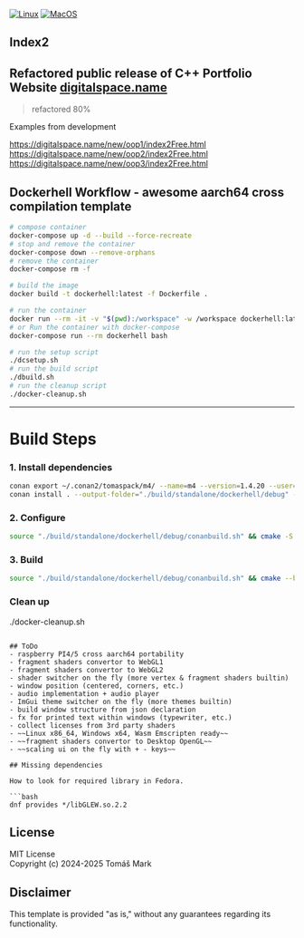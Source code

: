 [![Linux](https://github.com/tomasmark79/index2Free/actions/workflows/linux.yml/badge.svg)](https://github.com/tomasmark79/index2Free/actions/workflows/linux.yml)
[![MacOS](https://github.com/tomasmark79/index2Free/actions/workflows/macos.yml/badge.svg)](https://github.com/tomasmark79/index2Free/actions/workflows/macos.yml)
<!-- [![Windows](https://github.com/tomasmark79/index2Free/actions/workflows/windows.yml/badge.svg)](https://github.com/tomasmark79/index2Free/actions/workflows/windows.yml)   -->

## Index2

## Refactored public release of C++ Portfolio Website [digitalspace.name](https://digitalspace.name/new/index.html)  

>refactored 80%

Examples from development 

https://digitalspace.name/new/oop1/index2Free.html
https://digitalspace.name/new/oop2/index2Free.html
https://digitalspace.name/new/oop3/index2Free.html

## Dockerhell Workflow - awesome aarch64 cross compilation template

```bash
# compose container
docker-compose up -d --build --force-recreate
# stop and remove the container
docker-compose down --remove-orphans
# remove the container
docker-compose rm -f
```
```bash
# build the image
docker build -t dockerhell:latest -f Dockerfile .
```
```bash
# run the container
docker run --rm -it -v "$(pwd):/workspace" -w /workspace dockerhell:latest bash
# or Run the container with docker-compose
docker-compose run --rm dockerhell bash
```
```bash
# run the setup script
./dcsetup.sh
# run the build script
./dbuild.sh
# run the cleanup script
./docker-cleanup.sh
```

---

# Build Steps

### 1. Install dependencies
```bash
conan export ~/.conan2/tomaspack/m4/ --name=m4 --version=1.4.20 --user=local --channel=stable
conan install . --output-folder="./build/standalone/dockerhell/debug" --deployer=full_deploy --build=missing --settings build_type=Debug
```

### 2. Configure
```bash
source "./build/standalone/dockerhell/debug/conanbuild.sh" && cmake -S "./standalone" -B "./build/standalone/dockerhell/debug" -DCMAKE_TOOLCHAIN_FILE="/workspace/build/standalone/dockerhell/debug/conan_toolchain.cmake" -DCMAKE_BUILD_TYPE=Debug -DCMAKE_INSTALL_PREFIX="/workspace/build/installation/dockerhell/debug"
```
### 3. Build
```bash
source "./build/standalone/dockerhell/debug/conanbuild.sh" && cmake --build "./build/standalone/dockerhell/debug" -j $(nproc)
```

### Clean up
./docker-cleanup.sh

```

## ToDo
- raspberry PI4/5 cross aarch64 portability
- fragment shaders convertor to WebGL1
- fragment shaders convertor to WebGL2
- shader switcher on the fly (more vertex & fragment shaders builtin)
- window position (centered, corners, etc.)
- audio implementation + audio player
- ImGui theme switcher on the fly (more themes builtin)
- build window structure from json declaration
- fx for printed text within windows (typewriter, etc.)
- collect licenses from 3rd party shaders
- ~~Linux x86_64, Windows x64, Wasm Emscripten ready~~
- ~~fragment shaders convertor to Desktop OpenGL~~
- ~~scaling ui on the fly with + - keys~~

## Missing dependencies

How to look for required library in Fedora.

```bash
dnf provides */libGLEW.so.2.2
```

## License

MIT License  
Copyright (c) 2024-2025 Tomáš Mark

## Disclaimer

This template is provided "as is," without any guarantees regarding its functionality.